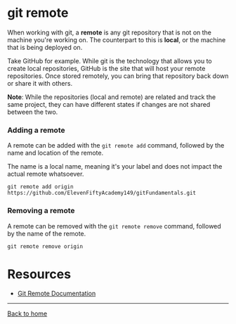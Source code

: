 # git remote

When working with git, a **remote** is any git repository that is not on the machine you're working on. The counterpart to this is **local**, or the machine that is being deployed on.

Take GitHub for example. While git is the technology that allows you to create local repositories, GitHub is the site that will host your remote repositories. Once stored remotely, you can bring that repository back down or share it with others.

**Note**: While the repositories (local and remote) are related and track the same project, they can have different states if changes are not shared between the two.

### Adding a remote

A remote can be added with the `git remote add` command, followed by the name and location of the remote.

The name is a local name, meaning it's your label and does not impact the actual remote whatsoever.

```
git remote add origin https://github.com/ElevenFiftyAcademy149/gitFundamentals.git
```

### Removing a remote

A remote can be removed with the `git remote remove` command, followed by the name of the remote.

```
git remote remove origin
```

# Resources

- [Git Remote Documentation](https://git-scm.com/docs/git-remote)

---

[Back to home](../README.md)
